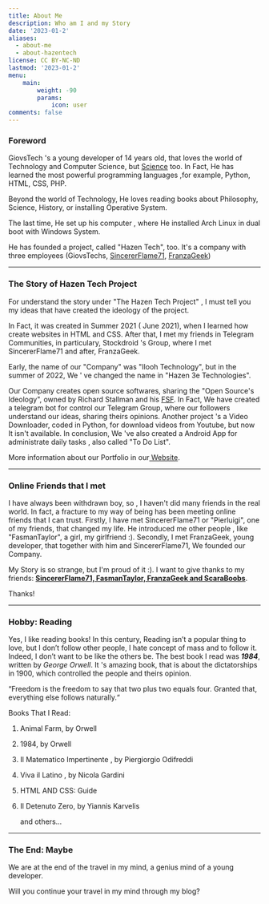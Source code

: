 ```yaml
---
title: About Me
description: Who am I and my Story
date: '2023-01-2'
aliases:
  - about-me
  - about-hazentech
license: CC BY-NC-ND
lastmod: '2023-01-2'
menu:
    main: 
        weight: -90
        params:
            icon: user
comments: false
---
```


### Foreword

GiovsTech 's a young developer of 14 years old, that loves the world of Technology and Computer Science, but <u>Science</u> too. In Fact, He has learned the most powerful programming languages ,for example, Python, HTML, CSS, PHP.  

Beyond the world of Technology, He loves reading books about Philosophy, Science, History, or installing Operative System. 

The last time, He set up his computer , where He installed Arch Linux in dual boot with Windows System. 

 He has founded a project, called "Hazen Tech", too. It's a company with three employees (GiovsTechs, [SincererFlame71](https://sincererflame71.net), [FranzaGeek](https://www.youtube.com/@FranzaGeek))

---

### The Story of Hazen Tech Project

For understand the story under "The Hazen Tech Project" , I must tell you my ideas that       have created the ideology of the project.  

In Fact, it was created in Summer 2021 ( June 2021), when I learned how create websites in HTML and CSS. After that, I met my friends in Telegram Communities, in particulary, Stockdroid 's Group, where I met SincererFlame71 and after, FranzaGeek. 

Early, the name of our "Company" was "Ilooh Technology", but in the summer of 2022, We ' ve changed the name in "Hazen 3e Technologies".

Our Company creates open source softwares, sharing the "Open Source's Ideology", owned by Richard Stallman and his [FSF](https://fsf.org).  In Fact, We have created a telegram bot for control our Telegram Group, where our followers understand our ideas, sharing theirs opinions. Another project 's a Video Downloader, coded in Python, for download videos from Youtube, but now It isn't available. In conclusion, We 've also created a Android App for administrate daily tasks , also called "To Do List".

More information about our Portfolio in our[ Website](https://hazentech.net). 

---

### Online Friends that I met

I have always been withdrawn boy, so , I haven't did many friends in the real world. In fact, a fracture to my way of being has been meeting online friends that I can trust. Firstly, I have met SincererFlame71 or "Pierluigi", one of my friends, that changed my life. He introduced me other people , like "FasmanTaylor", a girl, my girlfriend :). Secondly, I met  FranzaGeek, young developer, that together with him and SincererFlame71, We founded our Company.

My Story is so strange, but I'm proud of it :). I want to give thanks to my friends: **<u>SincererFlame71, FasmanTaylor, FranzaGeek and ScaraBoobs</u>**.

Thanks!

---

### Hobby: Reading

Yes, I like reading books! In this century, Reading isn’t a popular thing to love, but I don’t follow other people, I hate concept of mass and to follow it. Indeed, I don’t want to be like the others be. The best book I read was ***1984***, written by *George Orwell*. It 's amazing book, that is about the dictatorships in 1900, which controlled the people and theirs opinion.

“Freedom is the freedom to say that two plus two equals four. Granted that, everything else follows naturally.“

Books That I Read:

1. Animal Farm, by Orwell

2. 1984, by Orwell

3. Il Matematico Impertinente , by Piergiorgio Odifreddi

4. Viva il Latino , by Nicola Gardini

5. HTML AND CSS: Guide

6. Il Detenuto Zero, by Yiannis Karvelis
   
   and others...

---

### The End: Maybe

We are at the end of the travel in my mind, a genius mind of a young developer. 

Will you continue your travel in my mind through my blog? 
